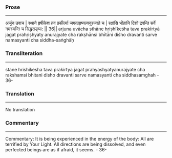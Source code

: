 ### Prose 
 --- 
अर्जुन उवाच |
स्थाने हृषीकेश तव प्रकीर्त्या
जगत्प्रहृष्यत्यनुरज्यते च |
रक्षांसि भीतानि दिशो द्रवन्ति
सर्वे नमस्यन्ति च सिद्धसङ्घा: || 36||
arjuna uvācha
sthāne hṛiṣhīkeśha tava prakīrtyā
jagat prahṛiṣhyaty anurajyate cha
rakṣhānsi bhītāni diśho dravanti
sarve namasyanti cha siddha-saṅghāḥ

### Transliteration 
 --- 
stane hrishikesha tava prakirtya jagat prahyashyatyanurajyate cha rakshamsi bhitani disho dravanti sarve namasyanti cha siddhasamghah - 36-

### Translation 
 --- 
No translation

### Commentary 
 --- 
Commentary: It is being experienced in the energy of the body: All are terrified by Your Light. All directions are being dissolved, and even perfected beings are as if afraid, it seems. - 36-